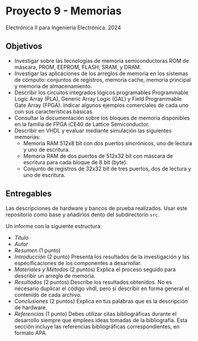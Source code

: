 # Proyecto 9 - Memorias

Electrónica II para Ingeniería Electrónica. 2024

## Objetivos

- Investigar sobre las tecnologías de memoria semiconductoras ROM de máscara, PROM, EEPROM, FLASH, SRAM, y DRAM.
- Investigar las aplicaciones de los arreglos de memoria en los sistemas de cómputo: conjuntos de registros, memoria cache, memoria principal y memoria de almacenamiento.
- Describir los circuitos integrados lógicos programables Programmable Logic Array (PLA), Generic Array Logic (GAL) y Field Programmable Gate Array (FPGA). Indicar algunos ejemplos comerciales de cada uno con sus características básicas.
- Consultar la documentación sobre los bloques de memoria disponibles en la familia de FPGA iCE40 de Lattice Semiconductor.
- Describir en VHDL y evaluar mediante simulación las siguientes memorias:
  - Memoria RAM 512x8 bit con dos puertos sincrónicos, uno de lectura y uno de escritura.
  - Memoria RAM de dos puertos de 512x32 bit con máscara de escritura para cada bloque de 8 bit (byte).
  - Conjunto de registros de 32x32 bit de tres puertos, dos de lectura y uno de escritura.

## Entregables

Las descripciones de hardware y bancos de prueba realizados. Usar este repositorio como base y añadirlos dento del subdirectorio `src`.

Un informe con la siguiente estructura:

- *Título*
- *Autor*
- *Resumen* (1 punto)
- *Introducción* (2 punto) Presenta los resultados de la investigación y las especificaciones de los componentes a desarrollar.
- *Materiales y Métodos* (2 puntos) Explica el proceso seguido para describir un arreglo de memoria.
- *Resultados* (2 puntos) Describe los resultados obtenidos. No es necesario duplicar el código vhdl, pero sí describir en forma general el contenido de cada archivo.
- *Conclusiones* (2 puntos) Explica en tus palabras que es la descripción de hardware.
- *Referencias* (1 punto) Debes utilizar citas bibliográficas durante el desarrollo siempre que emplees ideas tomadas de la bibliografía. Esta sección incluye las referencias bibliográficas correspondientes, en formato APA.
